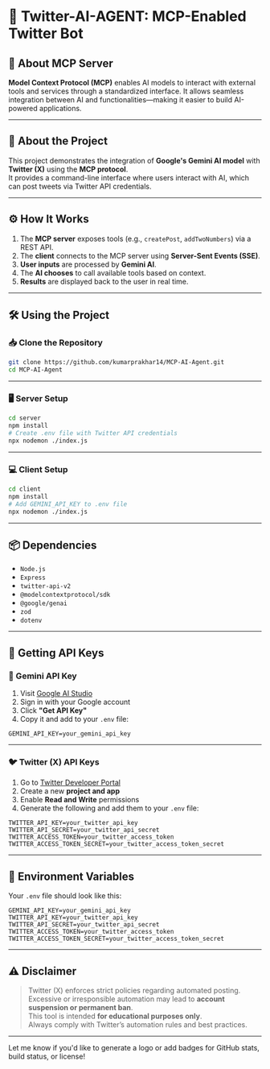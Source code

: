 # 🚀 Twitter-AI-AGENT: MCP-Enabled Twitter Bot

## 📡 About MCP Server

**Model Context Protocol (MCP)** enables AI models to interact with external tools and services through a standardized interface. It allows seamless integration between AI and functionalities—making it easier to build AI-powered applications.

---

## 🤖 About the Project

This project demonstrates the integration of **Google's Gemini AI model** with **Twitter (X)** using the **MCP protocol**.  
It provides a command-line interface where users interact with AI, which can post tweets via Twitter API credentials.

---

## ⚙️ How It Works

1. The **MCP server** exposes tools (e.g., `createPost`, `addTwoNumbers`) via a REST API.
2. The **client** connects to the MCP server using **Server-Sent Events (SSE)**.
3. **User inputs** are processed by **Gemini AI**.
4. The **AI chooses** to call available tools based on context.
5. **Results** are displayed back to the user in real time.

---

## 🛠️ Using the Project

### 📥 Clone the Repository

```bash
git clone https://github.com/kumarprakhar14/MCP-AI-Agent.git
cd MCP-AI-Agent
```

---

### 🖥️ Server Setup

```bash
cd server
npm install
# Create .env file with Twitter API credentials
npx nodemon ./index.js
```

---

### 💻 Client Setup

```bash
cd client
npm install
# Add GEMINI_API_KEY to .env file
npx nodemon ./index.js
```

---

## 📦 Dependencies

- `Node.js`
- `Express`
- `twitter-api-v2`
- `@modelcontextprotocol/sdk`
- `@google/genai`
- `zod`
- `dotenv`

---

## 🔐 Getting API Keys

### 🧠 Gemini API Key

1. Visit [Google AI Studio](https://makersuite.google.com/app/apikey)
2. Sign in with your Google account
3. Click **"Get API Key"**
4. Copy it and add to your `.env` file:

```env
GEMINI_API_KEY=your_gemini_api_key
```

---

### 🐦 Twitter (X) API Keys

1. Go to [Twitter Developer Portal](https://developer.twitter.com/en/portal/dashboard)
2. Create a new **project and app**
3. Enable **Read and Write** permissions
4. Generate the following and add them to your `.env` file:

```env
TWITTER_API_KEY=your_twitter_api_key
TWITTER_API_SECRET=your_twitter_api_secret
TWITTER_ACCESS_TOKEN=your_twitter_access_token
TWITTER_ACCESS_TOKEN_SECRET=your_twitter_access_token_secret
```

---

## 🧪 Environment Variables

Your `.env` file should look like this:

```env
GEMINI_API_KEY=your_gemini_api_key
TWITTER_API_KEY=your_twitter_api_key
TWITTER_API_SECRET=your_twitter_api_secret
TWITTER_ACCESS_TOKEN=your_twitter_access_token
TWITTER_ACCESS_TOKEN_SECRET=your_twitter_access_token_secret
```

---

## ⚠️ Disclaimer

> Twitter (X) enforces strict policies regarding automated posting.  
> Excessive or irresponsible automation may lead to **account suspension or permanent ban**.  
> This tool is intended **for educational purposes only**.  
> Always comply with Twitter’s automation rules and best practices.

--- 

Let me know if you'd like to generate a logo or add badges for GitHub stats, build status, or license!